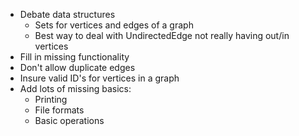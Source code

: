 * Debate data structures
	* Sets for vertices and edges of a graph
	* Best way to deal with UndirectedEdge not really having out/in vertices
* Fill in missing functionality
* Don't allow duplicate edges
* Insure valid ID's for vertices in a graph
* Add lots of missing basics:
	* Printing
	* File formats
	* Basic operations
